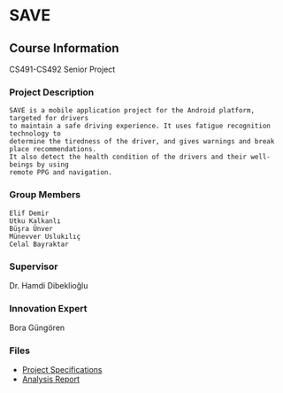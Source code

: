# SAVE

## Course Information
CS491-CS492 Senior Project

### Project Description
```
SAVE is a mobile application project for the Android platform, targeted for drivers 
to maintain a safe driving experience. It uses fatigue recognition technology to 
determine the tiredness of the driver, and gives warnings and break place recommendations.
It also detect the health condition of the drivers and their well-beings by using 
remote PPG and navigation.
```
### Group Members
```
Elif Demir
Utku Kalkanlı
Büşra Ünver
Münevver Uslukılıç
Celal Bayraktar
```

### Supervisor
Dr. Hamdi Dibeklioğlu
### Innovation Expert 
Bora Güngören

### Files
* [Project Specifications](https://github.com/utkukalkanli319/SAVE/blob/main/Save.Project.Specifications.Fall2020.pdf)
* [Analysis Report](https://github.com/utkukalkanli319/SAVE/blob/main/Save.Analysis.Report.Fall2020.pdf)
